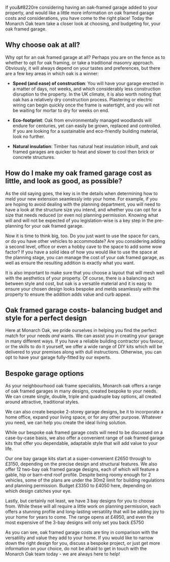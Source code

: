If you&#8220re considering having an oak-framed garage added to your property, and would like a little more information on oak framed garage costs and considerations, you have come to the right place! Today the Monarch Oak team take a closer look at choosing, and budgeting for, your oak framed garage.

## Why choose oak at all?

Why opt for an oak framed garage at all? Perhaps you are on the fence as to whether to opt for oak framing, or take a traditional masonry approach.  Obviously, it will always depend on your tastes and preferences, but there are a few key areas in which oak is a winner:

+ **Speed (and ease) of construction**: You will have your garage erected in a matter of days, not weeks, and which considerably less construction disruption to the property. In the UK climate, it is also worth noting that oak has a relatively dry construction process. Plastering or electric wiring can begin quickly once the frame is watertight, and you will not be waiting for mortar to dry for weeks on end.

+ **Eco-footprint**: Oak from environmentally managed woodlands will endure for centuries, yet can easily be grown, replaced and controlled. If you are looking for a sustainable and eco-friendly building material, look no further.

+ **Natural insulation**:  Timber has natural heat insulation inbuilt, and oak framed garages are quicker to heat and slower to cool then brick or concrete structures.

## How do I make my oak framed garage cost as little, and look as good, as possible?

As the old saying goes, the key is in the details when determining how to meld your new extension seamlessly into your home. For example, if you are hoping to avoid dealing with the planning department, you will need to have a look at the structure size you intend, and whether you can opt for a size that needs reduced (or even no) planning permission. Knowing what will and will not be expected of you legislation-wise is a key step in the pre-planning for your oak framed garage.

Now it is time to think big, too. Do you just want to use the space for cars, or do you have other vehicles to accommodate? Are you considering adding a second level, office or even a hobby cave to the space to add some wow factor? If you have a solid idea of how you would like to use the space at the planning stage, you can manage the cost of your oak framed garage, as well as ensure the resulting addition is exactly what you want.

It is also important to make sure that you choose a layout that will mesh well with the aesthetics of your property. Of course, there is a balancing act between style and cost, but oak is a versatile material and it is easy to ensure your chosen design looks bespoke and melds seamlessly with the property to ensure the addition adds value and curb appeal.

## Oak framed garage costs- balancing budget and style for a perfect design

Here at Monarch Oak, we pride ourselves in helping you find the perfect match for your needs *and* wants. We can assist you in creating your garage in many different ways. If you have a reliable building contractor you favour, or the skills to do it yourself, we offer a wide range of DIY kits which will be delivered to your premises along with dull instructions. Otherwise, you can opt to have your garage fully-fitted by our experts.

## Bespoke garage options

As your neighbourhood oak frame specialists, Monarch oak offers a range of oak framed garages in many designs, created bespoke to your needs. We can create single, double, triple and quadruple bay options, all created around attractive, traditional styles.

We can also create bespoke 2-storey garage designs, be it to incorporate a home office, expand your living space, or for any other purpose. Whatever you need, we can help you create the ideal living solution.

While our bespoke oak framed garage costs will need to be discussed on a case-by-case basis, we also offer a convenient range of oak framed garage kits that offer you dependable, adaptable style that will add value to your life.

Our one bay garage kits start at a super-convenient £2650 through to £3150, depending on the precise design and structural features.  We also offer 12 two-bay oak framed garage designs, each of which will feature a gable, hip or barn-end roof profile. Despite being roomy enough for 2 vehicles, some of the plans are under the 30m2 limit for building regulations and planning permission. Budget  £3350 to  £4050 here, depending on which design catches your eye.

Lastly, but certainly not least, we have 3 bay designs for you to choose from. While these will all require a little work on planning permission, each offers a stunning profile and long-lasting versatility that will be adding joy to your home for years to come. The range opens at  £4950, and even the most expensive of the 3-bay designs will only set you back £5750

As you can see, oak framed garage costs are tiny in comparison with the versatility and value they add to your home. If you would like to narrow down the right design for you, discuss a bespoke project, or just get more information on your choice, do not be afraid to get in touch with the Monarch Oak team today - we are always here to help!
